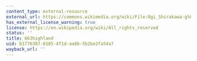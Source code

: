 ```yaml
---
content_type: external-resource
external_url: https://commons.wikimedia.org/wiki/File:Ogi_Shirakawa-g%C5%8D,_Gifu,_Japan.jpg
has_external_license_warning: true
license: https://en.wikipedia.org/wiki/All_rights_reserved
status: ''
title: 663highland
uid: b1776387-8185-4f1d-aa6b-5b2be2fa54a7
wayback_url: ''
---
```

